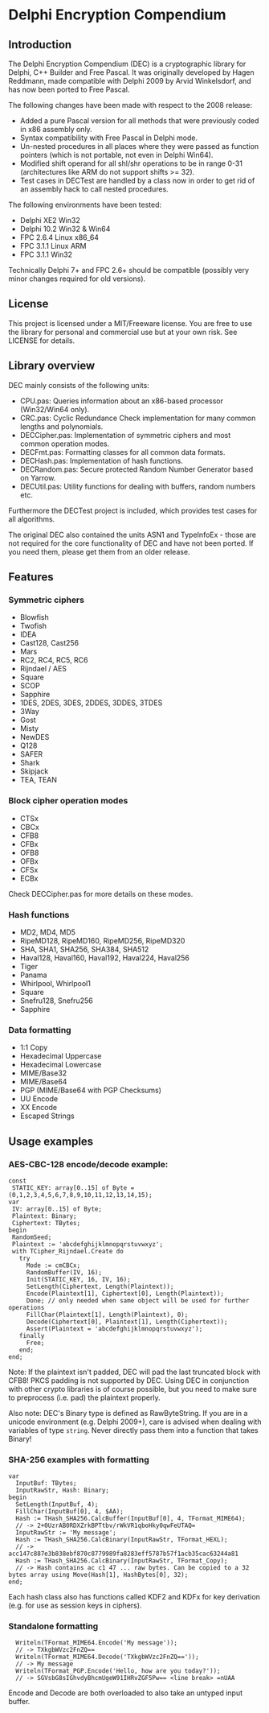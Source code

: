  # Delphi Encryption Compendium
 ## Introduction
The Delphi Encryption Compendium (DEC) is a cryptographic library for Delphi, C++ Builder and Free Pascal. It was originally developed by Hagen Reddmann, made compatible with Delphi 2009 by Arvid Winkelsdorf, and has now been ported to Free Pascal.

The following changes have been made with respect to the 2008 release:
* Added a pure Pascal version for all methods that were previously coded in x86 assembly only.
* Syntax compatibility with Free Pascal in Delphi mode.
* Un-nested procedures in all places where they were passed as function pointers (which is not portable, not even in Delphi Win64).
* Modified shift operand for all shl/shr operations to be in range 0-31 (architectures like ARM do not support shifts >= 32).
* Test cases in DECTest are handled by a class now in order to get rid of an assembly hack to call nested procedures.

The following environments have been tested:
* Delphi XE2 Win32
* Delphi 10.2 Win32 & Win64
* FPC 2.6.4 Linux x86_64
* FPC 3.1.1 Linux ARM
* FPC 3.1.1 Win32

Technically Delphi 7+ and FPC 2.6+ should be compatible (possibly very minor changes required for old versions).

 ## License
This project is licensed under a MIT/Freeware license. You are free to use the library for personal and commercial use but at your own risk. See LICENSE for details.

 ## Library overview
DEC mainly consists of the following units:
* CPU.pas: Queries information about an x86-based processor (Win32/Win64 only).
* CRC.pas: Cyclic Redundance Check implementation for many common lengths and polynomials.
* DECCipher.pas: Implementation of symmetric ciphers and most common operation modes.
* DECFmt.pas: Formatting classes for all common data formats.
* DECHash.pas: Implementation of hash functions.
* DECRandom.pas: Secure protected Random Number Generator based on Yarrow.
* DECUtil.pas: Utility functions for dealing with buffers, random numbers etc.

Furthermore the DECTest project is included, which provides test cases for all algorithms.

The original DEC also contained the units ASN1 and TypeInfoEx - those are not required for the core functionality of DEC and have not been ported. If you need them, please get them from an older release.

 ## Features
 ### Symmetric ciphers
 * Blowfish
 * Twofish
 * IDEA
 * Cast128, Cast256
 * Mars
 * RC2, RC4, RC5, RC6
 * Rijndael / AES
 * Square
 * SCOP
 * Sapphire
 * 1DES, 2DES, 3DES, 2DDES, 3DDES, 3TDES
 * 3Way
 * Gost
 * Misty
 * NewDES
 * Q128
 * SAFER
 * Shark
 * Skipjack
 * TEA, TEAN
 
 ### Block cipher operation modes
 * CTSx
 * CBCx
 * CFB8
 * CFBx
 * OFB8
 * OFBx
 * CFSx
 * ECBx
 
Check DECCipher.pas for more details on these modes.

 ### Hash functions
* MD2, MD4, MD5
* RipeMD128, RipeMD160, RipeMD256, RipeMD320
* SHA, SHA1, SHA256, SHA384, SHA512
* Haval128, Haval160, Haval192, Haval224, Haval256
* Tiger
* Panama
* Whirlpool, Whirlpool1
* Square
* Snefru128, Snefru256
* Sapphire

 ### Data formatting
* 1:1 Copy
* Hexadecimal Uppercase
* Hexadecimal Lowercase
* MIME/Base32
* MIME/Base64
* PGP (MIME/Base64 with PGP Checksums)
* UU Encode
* XX Encode
* Escaped Strings

 ## Usage examples
 ### AES-CBC-128 encode/decode example:
 ```
const
  STATIC_KEY: array[0..15] of Byte = (0,1,2,3,4,5,6,7,8,9,10,11,12,13,14,15);
var
  IV: array[0..15] of Byte;
  Plaintext: Binary;
  Ciphertext: TBytes;
begin
  RandomSeed;
  Plaintext := 'abcdefghijklmnopqrstuvwxyz';
  with TCipher_Rijndael.Create do
    try
      Mode := cmCBCx;
      RandomBuffer(IV, 16);
      Init(STATIC_KEY, 16, IV, 16); 
      SetLength(Ciphertext, Length(Plaintext));
      Encode(Plaintext[1], Ciphertext[0], Length(Plaintext));
      Done; // only needed when same object will be used for further operations
      FillChar(Plaintext[1], Length(Plaintext), 0);
      Decode(Ciphertext[0], Plaintext[1], Length(Ciphertext));
      Assert(Plaintext = 'abcdefghijklmnopqrstuvwxyz');
    finally
      Free;
    end;
end;
```
Note: If the plaintext isn't padded, DEC will pad the last truncated block with CFB8! PKCS padding is not supported by DEC. Using DEC in conjunction with other crypto libraries is of course possible, but you need to make sure to preprocess (i.e. pad) the plaintext properly.

Also note: DEC's Binary type is defined as RawByteString. If you are in a unicode environment (e.g. Delphi 2009+), care is advised when dealing with variables of type ``string``. Never directly pass them into a function that takes Binary!

### SHA-256 examples with formatting
```
var
  InputBuf: TBytes;
  InputRawStr, Hash: Binary;
begin
  SetLength(InputBuf, 4);
  FillChar(InputBuf[0], 4, $AA);
  Hash := THash_SHA256.CalcBuffer(InputBuf[0], 4, TFormat_MIME64);
  // -> 2+0UzrAB0RDXZrkBPTtbv/rWkVR1qboHky0qwFeUTAQ=
  InputRawStr := 'My message';
  Hash := THash_SHA256.CalcBinary(InputRawStr, TFormat_HEXL);
  // -> acc147c887e3b838ebf870c8779989fa8283eff5787b57f1acb35cac63244a81
  Hash := THash_SHA256.CalcBinary(InputRawStr, TFormat_Copy);
  // -> Hash contains ac c1 47 ... raw bytes. Can be copied to a 32 bytes array using Move(Hash[1], HashBytes[0], 32);
end;
```

Each hash class also has functions called KDF2 and KDFx for key derivation (e.g. for use as session keys in ciphers).

### Standalone formatting
```
  Writeln(TFormat_MIME64.Encode('My message'));
  // -> TXkgbWVzc2FnZQ==
  Writeln(TFormat_MIME64.Decode('TXkgbWVzc2FnZQ=='));
  // -> My message
  Writeln(TFormat_PGP.Encode('Hello, how are you today?'));
  // -> SGVsbG8sIGhvdyBhcmUgeW91IHRvZGF5Pw== <line break> =nUAA  
```

Encode and Decode are both overloaded to also take an untyped input buffer.
